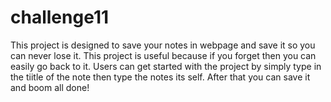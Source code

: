 # challenge11

This project is designed to save your notes in webpage and save it so you can never lose it. This project is useful because if you forget then you can easily go back to it. Users can get started with the project by simply type in the tiitle of the note then type the notes its self. After that you can save it and boom all done!
